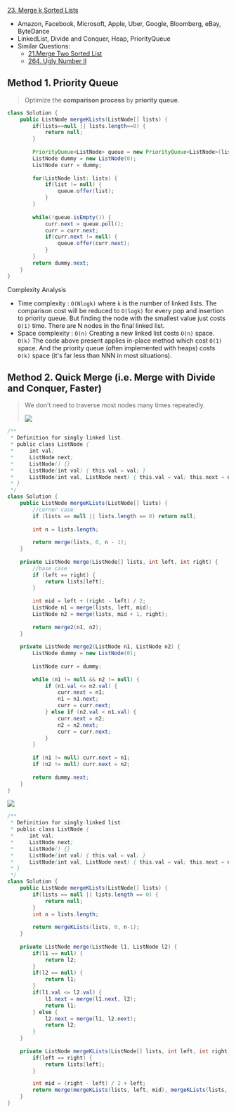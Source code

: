 [23. Merge k Sorted Lists](https://leetcode.com/problems/merge-k-sorted-lists/)

* Amazon, Facebook, Microsoft, Apple, Uber, Google, Bloomberg, eBay, ByteDance
* LinkedList, Divide and Conquer, Heap, PriorityQueue
* Similar Questions:
    * [21.Merge Two Sorted List](https://leetcode.com/problems/merge-two-sorted-lists/)
    * [264. Ugly Number II](https://leetcode.com/problems/ugly-number-ii/)
    
    

## Method 1. Priority Queue
> Optimize the **comparison process** by **priority queue**.

```java
class Solution {
    public ListNode mergeKLists(ListNode[] lists) {
        if(lists==null || lists.length==0) {
            return null;
        }
        
        PriorityQueue<ListNode> queue = new PriorityQueue<ListNode>(lists.length, (a, b) -> (a.val - b.val));
        ListNode dummy = new ListNode(0);
        ListNode curr = dummy;
        
        for(ListNode list: lists) {
            if(list != null) {
                queue.offer(list);
            }
        }
        
        while(!queue.isEmpty()) {
            curr.next = queue.poll();
            curr = curr.next;
            if(curr.next != null) {
                queue.offer(curr.next);
            }
        }
        return dummy.next;
    }
}
```
Complexity Analysis
* Time complexity : `O(Nlogk)` where `k` is the number of linked lists. The comparison cost will be reduced to `O(logk)` for every pop and insertion to priority queue. But finding the node with the smallest value just costs `O(1)` time. There are N nodes in the final linked list. 
* Space complexity : `O(n)` Creating a new linked list costs `O(n)` space. `O(k)` The code above present applies in-place method which cost `O(1)` space. And the priority queue (often implemented with heaps) costs `O(k)` space (it's far less than NNN in most situations).



## Method 2. Quick Merge (i.e. Merge with Divide and Conquer, Faster)
> We don't need to traverse most nodes many times repeatedly.
>
> ![](images/23_divide_and_conquer_new.png)


```java
/**
 * Definition for singly-linked list.
 * public class ListNode {
 *     int val;
 *     ListNode next;
 *     ListNode() {}
 *     ListNode(int val) { this.val = val; }
 *     ListNode(int val, ListNode next) { this.val = val; this.next = next; }
 * }
 */
class Solution {
    public ListNode mergeKLists(ListNode[] lists) {
        //corner case
        if (lists == null || lists.length == 0) return null;
        
        int n = lists.length;
        
        return merge(lists, 0, n - 1);
    }
    
    private ListNode merge(ListNode[] lists, int left, int right) {
        //base case
        if (left == right) {
            return lists[left];
        }
        
        int mid = left + (right - left) / 2;
        ListNode n1 = merge(lists, left, mid);
        ListNode n2 = merge(lists, mid + 1, right);
        
        return merge2(n1, n2);
    }
    
    private ListNode merge2(ListNode n1, ListNode n2) {
        ListNode dummy = new ListNode(0);
        
        ListNode curr = dummy;
        
        while (n1 != null && n2 != null) {
            if (n1.val <= n2.val) {
                curr.next = n1;
                n1 = n1.next;
                curr = curr.next;
            } else if (n2.val < n1.val) {
                curr.next = n2;
                n2 = n2.next;
                curr = curr.next;
            }
        }
        
        if (n1 != null) curr.next = n1;
        if (n2 != null) curr.next = n2;
        
        return dummy.next;
    }
}
```

![](images/23_Complexity_Analysis.png)



```java
/**
 * Definition for singly-linked list.
 * public class ListNode {
 *     int val;
 *     ListNode next;
 *     ListNode() {}
 *     ListNode(int val) { this.val = val; }
 *     ListNode(int val, ListNode next) { this.val = val; this.next = next; }
 * }
 */
class Solution {
    public ListNode mergeKLists(ListNode[] lists) {
        if(lists == null || lists.length == 0) {
            return null;
        }
        int n = lists.length;
        
        return mergeKLists(lists, 0, n-1);
    }
    
    private ListNode merge(ListNode l1, ListNode l2) {
        if(l1 == null) {
            return l2;
        }
        if(l2 == null) {
            return l1;
        }
        if(l1.val <= l2.val) {
            l1.next = merge(l1.next, l2);
            return l1;
        } else {
            l2.next = merge(l1, l2.next);
            return l2;
        }
    }
    
    private ListNode mergeKLists(ListNode[] lists, int left, int right) {
        if(left == right) {
            return lists[left];
        }

        int mid = (right - left) / 2 + left;
        return merge(mergeKLists(lists, left, mid), mergeKLists(lists, mid+1, right));
    }
}
```